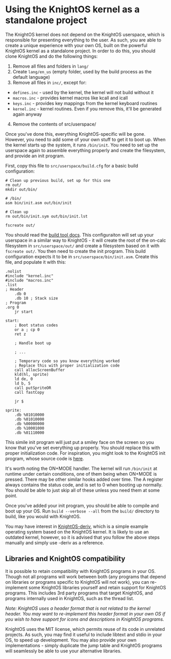 # Using the KnightOS kernel as a standalone project

The KnightOS kernel does not depend on the KnightOS userspace, which is responsible for presenting everything
to the user. As such, you are able to create a unique experience with your own OS, built on the powerful
KnightOS kernel as a standalone project. In order to do this, you should clone KnightOS and do the following
things:

1. Remove all files and folders in `lang/`
2. Create `lang/en_us` (empty folder, used by the build process as the default language)
3. Remove all files in `inc/`, except for:
  * `defines.inc` - used by the kernel, the kernel will not build without it
  * `macros.inc` - provides kernel macros like kcall and icall
  * `keys.inc` - provides key mappings from the kernel keyboard routines
  * `kernel.inc` - kernel routines. Even if you remove this, it'll be generated again anyway
4. Remove the contents of src/userspace/

Once you've done this, everything KnightOS-specific will be gone. However, you need to add some of your own
stuff to get it to boot up. When the kernel starts up the system, it runs `/bin/init`. You need to set up the
userspace again to assemble everything properly and create the filesystem, and provide an init program.

First, copy this file to `src/userspace/build.cfg` for a basic build configuration:

    # Clean up previous build, set up for this one
    rm out/
    mkdir out/bin/
    
    # /bin/
    asm bin/init.asm out/bin/init
    
    # Clean up
    rm out/bin/init.sym out/bin/init.lst
    
    fscreate out/

You should read the [build tool docs](https://github.com/SirCmpwn/KnightOS/tree/master/docs/build). This configuraiton
will set up your userspace in a similar way to KnightOS - it will create the root of the on-calc filesystem in
`src/userspace/out/` and create a filesystem based on it with `fscreate out/`. You then need to create the init program.
This build configuration expects it to be in `src/userspace/bin/init.asm`. Create this file, and populate it with this:

    .nolist
    #include "kernel.inc"
    #include "macros.inc"
    .list
    ; Header
        .db 0
        .db 10 ; Stack size
    ; Program
    .org 0
        jr start
        
    start:
        ; Boot status codes
        or a ; cp 0
        ret z
        
        ; Handle boot up
        
        ; ...
        
        ; Temporary code so you know everything worked
        ; Replace this with proper initialization code
        call allocScreenBuffer
        kld(hl, sprite)
        ld de, 0
        ld b, 5
        call putSpriteOR
        call fastCopy
        
        jr $
        
    sprite:
        .db %01010000
        .db %01010000
        .db %00000000
        .db %10001000
        .db %01110000

This simile init program will just put a smiley face on the screen so you know that you've set everything up properly.
You should replace this with proper initialization code. For inspiration, you might look to the KnightOS init program,
whose source code is [here](https://github.com/SirCmpwn/KnightOS/blob/master/src/userspace/bin/init.asm).

It's worth noting the ON+MODE handler. The kernel will run `/bin/init` at runtime under certain conditions, one of them
being when ON+MODE is pressed. There may be other similar hooks added over time. The A register always contains the
status code, and is set to 0 when booting up normally. You should be able to just skip all of these unless you need them
at some point.

Once you've added your init program, you should be able to compile and boot up your OS. Run `build --verbose --all` from
the `build/` directory to build, like you would with KnightOS.

You may have interest in [KnightOS-deriv](https://github.com/SirCmpwn/KnightOS-Deriv), which is a simple example operating
system based on the KnightOS kernel. It is likely to use an outdated kernel, however, so it is advised that you follow the
above steps manually and simply use -deriv as a reference.

## Libraries and KnightOS compatibility

It is possible to retain compatibility with KnightOS programs in your OS. Though not all programs will work between both
(any programs that depend on libraries or programs specific to KnightOS will not work), you can re-implement some KnightOS
libraries yourself and retain support for KnightOS programs. This includes 3rd party programs that target KnightOS, and
programs internally used in KnightOS, such as the thread list.

*Note: KnightOS uses a header format that is not related to the kernel header. You may want to re-implement this header
format in your own OS if you wish to have support for icons and descriptions in KnightOS programs.*

KnightOS uses the MIT license, which permits reuse of its code in unrelated projects. As such, you may find it useful to
include libtext and stdio in your OS, to speed up development. You may also provide your own implementations - simply
duplicate the jump table and KnightOS programs will seamlessly be able to use your alternative libraries.